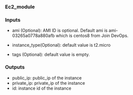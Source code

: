 ### Ec2_module

### Inputs
* ami (Optional): AMI ID is optional. Default ami is ami-03265a0778a880afb which is centos8 from Join DevOps.

* instance_type(Optional): default value is t2.micro

* tags (Optional): default value is empty.

### Outputs
* public_ip: public_ip of the instance
* private_ip: private_ip of the instance
* id: instance id of the instance